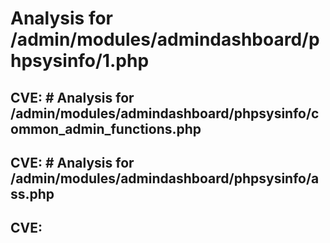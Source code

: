 # Analysis for /admin/modules/admindashboard/phpsysinfo/1.php
## CVE: # Analysis for /admin/modules/admindashboard/phpsysinfo/common_admin_functions.php
## CVE: # Analysis for /admin/modules/admindashboard/phpsysinfo/ass.php
## CVE: 